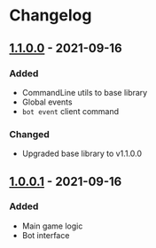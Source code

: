 # Changelog

## [1.1.0.0] - 2021-09-16

### Added

- CommandLine utils to base library
- Global events
- `bot event` client command

### Changed

- Upgraded base library to v1.1.0.0

## [1.0.0.1] - 2021-09-16

### Added

- Main game logic
- Bot interface

[unreleased]: https://github.com/Compdog-inc/tic-tac-toe/compare/v1.1.0.0...main
[1.1.0.0]: https://github.com/Compdog-inc/tic-tac-toe/releases/tag/v1.1.0.0
[1.0.0.1]: https://github.com/Compdog-inc/tic-tac-toe/releases/tag/v1.0.0.1
